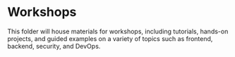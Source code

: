 # Workshops

This folder will house materials for workshops, including tutorials, hands-on projects, and guided examples on a variety of topics such as frontend, backend, security, and DevOps.